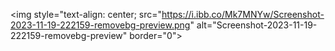 <img style="text-align: center; src="https://i.ibb.co/Mk7MNYw/Screenshot-2023-11-19-222159-removebg-preview.png" alt="Screenshot-2023-11-19-222159-removebg-preview" border="0">
